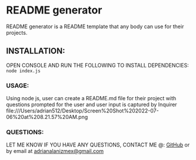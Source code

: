 # README generator
  README generator is a README template that any body can use for their projects.
  
  ## INSTALLATION:
  OPEN CONSOLE AND RUN THE FOLLOWING TO INSTALL DEPENDENCIES:
  ```node index.js ```
  ### USAGE:
  Using node js, user can create a README.md file for their project with questions prompted for the user
  and user input is captured by Inquirer
  file:///Users/adrian512/Desktop/Screen%20Shot%202022-07-06%20at%208.21.57%20AM.png
  ### QUESTIONS:
  LET ME KNOW IF YOU HAVE ANY QUESTIONS, CONTACT ME @:
  [GitHub](https://github.com/Poison512) or 
  by email at adrianalanizmex@gmail.com

